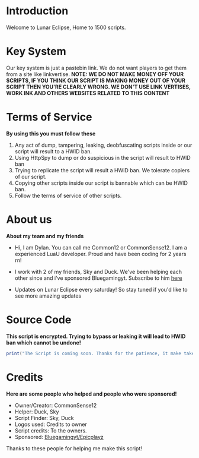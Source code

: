 # Introduction
Welcome to Lunar Eclipse, Home to 1500 scripts.
# Key System
Our key system is just a pastebin link. We do not want players to get them from a site like linkvertise.
**NOTE: WE DO NOT MAKE MONEY OFF YOUR SCRIPTS, IF YOU THINK OUR SCRIPT IS MAKING MONEY OUT OF YOUR SCRIPT THEN YOU'RE CLEARLY WRONG. WE DON'T USE LINK VERTISES, WORK INK AND OTHERS WEBSITES RELATED TO THIS CONTENT**
# Terms of Service
**By using this you must follow these**
1. Any act of dump, tampering, leaking, deobfuscating scripts inside or our script will result to a HWID ban.
2. Using HttpSpy to dump or do suspicious in the script will result to HWID ban
3. Trying to replicate the script will result a HWID ban. We tolerate copiers of our script.
4. Copying other scripts inside our script is bannable which can be HWID ban.
5. Follow the terms of service of other scripts.
# About us
**About my team and my friends**

 - Hi, I am Dylan. You can call me Common12 or CommonSense12. I am a experienced LuaU developer. Proud and have been coding for 2 years rn!

 - I work with 2 of my friends, Sky and Duck. We've been helping each other since and i've sponsored Bluegamingyt. Subscribe to him [here](https://youtube.com/@EpicPlayzYT265)
   
 - Updates on Lunar Eclipse every saturday! So stay tuned if you'd like to see more amazing updates
# Source Code
**This script is encrypted. Trying to bypass or leaking it will lead to HWID ban which cannot be undone!**
```lua
print("The Script is coming soon. Thanks for the patience, it make take months")
```
# Credits
**Here are some people who helped and people who were sponsored!**
  - Owner/Creator: CommonSense12
  - Helper: Duck, Sky
  - Script Finder: Sky, Duck
  - Logos used: Credits to owner
  - Script credits: To the owners.
  - Sponsored: [Bluegamingyt/Epicplayz](https://youtube.com/@EpicPlayzYT265)

Thanks to these people for helping me make this script!
